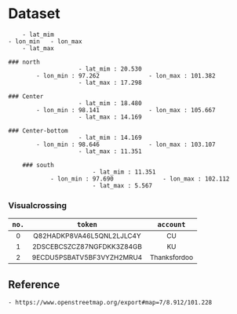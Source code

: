 # Dataset
		- lat_mim
	- lon_min	- lon_max
		- lat_max
```	
### north
					- lat_mim : 20.530
		- lon_min : 97.262				- lon_max : 101.382
					- lat_max : 17.298
```						
```
### Center
					- lat_mim : 18.480
		- lon_min : 98.141 				- lon_max : 105.667
					- lat_max : 14.169
```		
```				
### Center-bottom
					- lat_mim : 14.169
		- lon_min : 98.646  			- lon_max : 103.107
					- lat_max : 11.351
```			
```			
	### south
						- lat_mim : 11.351
			- lon_min : 97.690  			- lon_max : 102.112
						- lat_max : 5.567
```					

### Visualcrossing
|```no.```|```token```|```account```|
| :---:| :---: | :---: |
|<sub>0</sup>|<sub>Q82HADKP8VA46L5QNL2LJLC4Y</sup>|<sub>CU</sub>|
|<sub>1</sup>|<sub>2DSCEBCSZCZ87NGFDKK3Z84GB</sup>|<sub>KU</sub>|
|<sub>2</sup>|<sub>9ECDU5PSBATV5BF3VYZH2MRU4</sup>|<sub>Thanksfordoo</sub>|

## Reference
	- https://www.openstreetmap.org/export#map=7/8.912/101.228
	
	

